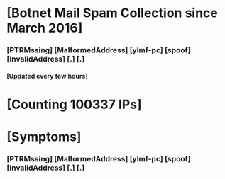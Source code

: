 # [Botnet Mail Spam Collection since March 2016]
### [PTRMssing] [MalformedAddress] [ylmf-pc] [spoof] [InvalidAddress] [.] [.]
#### [Updated every few hours]

# [Counting 100337 IPs]

# [Symptoms] 
###   [PTRMssing] [MalformedAddress] [ylmf-pc] [spoof] [InvalidAddress] [.] [.]
